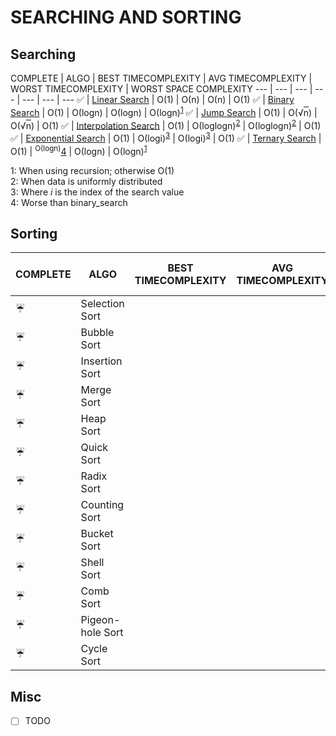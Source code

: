# SEARCHING AND SORTING

## Searching

COMPLETE | ALGO | BEST TIMECOMPLEXITY | AVG TIMECOMPLEXITY | WORST TIMECOMPLEXITY | WORST SPACE COMPLEXITY
--- | --- | --- | --- | --- | --- | ---
:white_check_mark: | [Linear Search](./linear_search/) | &Omicron;(1) | &Omicron;(n) | &Omicron;(n) | &Omicron;(1)
:white_check_mark: | [Binary Search](./binary_search/) | &Omicron;(1) | &Omicron;(logn) | &Omicron;(logn) | &Omicron;(logn)<sup>[1](#myfootnote1)</sup>
:white_check_mark: | [Jump Search](./jump_search/) | &Omicron;(1) | &Omicron;(&radic;<span style="text-decoration: overline">n</span>) | &Omicron;(&radic;<span style="text-decoration: overline">n</span>) | &Omicron;(1)
:white_check_mark: | [Interpolation Search](./interpolation_search/) | &Omicron;(1) | &Omicron;(loglogn)<sup>[2](#myfootnote2)</sup> | &Omicron;(loglogn)<sup>[2](#myfootnote2)</sup> | &Omicron;(1)
:white_check_mark: | [Exponential Search](./exponential_search/) | &Omicron;(1) | &Omicron;(logi)<sup>[3](#myfootnote3)</sup> | &Omicron;(logi)<sup>[3](#myfootnote3)</sup> | &Omicron;(1)
:white_check_mark: | [Ternary Search](./ternary_search/) | &Omicron;(1) | <sup>&Omicron;(logn)</sup>[4](#myfootnote4)</sup> | &Omicron;(logn) | &Omicron;(logn)<sup>[1](#myfootnote1)</sup>

<a name="myfootnote2">1</a>: When using recursion; otherwise &Omicron;(1)<br>
<a name="myfootnote2">2</a>: When data is uniformly distributed<br>
<a name="myfootnote3">3</a>: Where *i* is the index of the search value<br>
<a name="myfootnote4">4</a>: Worse than binary_search<br>

## Sorting
COMPLETE | ALGO | BEST TIMECOMPLEXITY | AVG TIMECOMPLEXITY | WORST TIMECOMPLEXITY | WORST SPACE COMPLEXITY
--- | --- | --- | --- | --- | ---
:umbrella: | Selection Sort | | | |
:umbrella: | Bubble Sort | | | |
:umbrella: | Insertion Sort | | | |
:umbrella: | Merge Sort | | | |
:umbrella: | Heap Sort | | | |
:umbrella: | Quick Sort | | | |
:umbrella: | Radix Sort | | | |
:umbrella: | Counting Sort | | | |
:umbrella: | Bucket Sort | | | |
:umbrella: | Shell Sort | | | |
:umbrella: | Comb Sort | | | |
:umbrella: | Pigeon-hole Sort | | | |
:umbrella: | Cycle Sort | | | |

## Misc
- [ ] TODO
